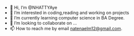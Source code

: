 - 👋 Hi, I’m @NHATTYAye
- 👀 I’m interested in coding,reading and working on projects
- 🌱 I’m currently learning computer science in BA Degree.
- 💞️ I’m looking to collaborate on ...
- 📫 How to reach me by email natenaelm12@gmail.com.

<!---
NHATTYAye/NHATTYAye is a ✨ special ✨ repository because its `README.md` (this file) appears on your GitHub profile.
You can click the Preview link to take a look at your changes.
--->
